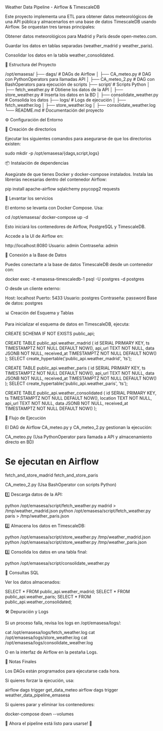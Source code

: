 Weather Data Pipeline - Airflow & TimescaleDB

Este proyecto implementa una ETL para obtener datos meteorológicos de una API pública y almacenarlos en una base de datos TimescaleDB usando Airflow. Se orquestan tres tareas principales:

Obtener datos meteorológicos para Madrid y París desde open-meteo.com.

Guardar los datos en tablas separadas (weather_madrid y weather_paris).

Consolidar los datos en la tabla weather_consolidated.

📌 Estructura del Proyecto

/opt/emasesa/
├── dags/                   # DAGs de Airflow
│   ├── CA_meteo.py         # DAG con PythonOperators para llamadas API
│   ├── CA_meteo_2.py       # DAG con BashOperators para ejecución de scripts
├── script/                 # Scripts Python
│   ├── fetch_weather.py    # Obtiene los datos de la API
│   ├── store_weather.py    # Inserta los datos en la BD
│   ├── consolidate_weather.py  # Consolida los datos
├── logs/                   # Logs de ejecución
│   ├── fetch_weather.log
│   ├── store_weather.log
│   ├── consolidate_weather.log
└── README.md               # Documentación del proyecto

⚙️ Configuración del Entorno

📂 Creación de directorios

Ejecutar los siguientes comandos para asegurarse de que los directorios existen:

sudo mkdir -p /opt/emasesa/{dags,script,logs}

📦 Instalación de dependencias

Asegúrate de que tienes Docker y docker-compose instalados.
Instala las librerías necesarias dentro del contenedor Airflow:

pip install apache-airflow sqlalchemy psycopg2 requests

🚀 Levantar los servicios

El entorno se levanta con Docker Compose. Usa:

cd /opt/emasesa/
docker-compose up -d

Esto iniciará los contenedores de Airflow, PostgreSQL y TimescaleDB.

Accede a la UI de Airflow en:

http://localhost:8080
Usuario: admin
Contraseña: admin

🔌 Conexión a la Base de Datos

Puedes conectarte a la base de datos TimescaleDB desde un contenedor con:

docker exec -it emasesa-timescaledb-1 psql -U postgres -d postgres

O desde un cliente externo:

Host: localhost
Puerto: 5433
Usuario: postgres
Contraseña: password
Base de datos: postgres

📊 Creación del Esquema y Tablas

Para inicializar el esquema de datos en TimescaleDB, ejecuta:

CREATE SCHEMA IF NOT EXISTS public_api;

CREATE TABLE public_api.weather_madrid (
    id SERIAL PRIMARY KEY,
    ts TIMESTAMPTZ NOT NULL DEFAULT NOW(),
    api_url TEXT NOT NULL,
    data JSONB NOT NULL,
    received_at TIMESTAMPTZ NOT NULL DEFAULT NOW()
);
SELECT create_hypertable('public_api.weather_madrid', 'ts');

CREATE TABLE public_api.weather_paris (
    id SERIAL PRIMARY KEY,
    ts TIMESTAMPTZ NOT NULL DEFAULT NOW(),
    api_url TEXT NOT NULL,
    data JSONB NOT NULL,
    received_at TIMESTAMPTZ NOT NULL DEFAULT NOW()
);
SELECT create_hypertable('public_api.weather_paris', 'ts');

CREATE TABLE public_api.weather_consolidated (
    id SERIAL PRIMARY KEY,
    ts TIMESTAMPTZ NOT NULL DEFAULT NOW(),
    location TEXT NOT NULL,
    api_url TEXT NOT NULL,
    data JSONB NOT NULL,
    received_at TIMESTAMPTZ NOT NULL DEFAULT NOW()
);

🔄 Flujo de Ejecución

El DAG de Airflow CA_meteo.py y CA_meteo_2.py gestionan la ejecución:

CA_meteo.py (Usa PythonOperator para llamada a API y almacenamiento directo en BD)

# Se ejecutan en Airflow
fetch_and_store_madrid
fetch_and_store_paris

CA_meteo_2.py (Usa BashOperator con scripts Python)

1️⃣ Descarga datos de la API:

python /opt/emasesa/script/fetch_weather.py madrid > /tmp/weather_madrid.json
python /opt/emasesa/script/fetch_weather.py paris > /tmp/weather_paris.json

2️⃣ Almacena los datos en TimescaleDB:

python /opt/emasesa/script/store_weather.py /tmp/weather_madrid.json
python /opt/emasesa/script/store_weather.py /tmp/weather_paris.json

3️⃣ Consolida los datos en una tabla final:

python /opt/emasesa/script/consolidate_weather.py

📡 Consultas SQL

Ver los datos almacenados:

SELECT * FROM public_api.weather_madrid;
SELECT * FROM public_api.weather_paris;
SELECT * FROM public_api.weather_consolidated;

🛠️ Depuración y Logs

Si un proceso falla, revisa los logs en /opt/emasesa/logs/:

cat /opt/emasesa/logs/fetch_weather.log
cat /opt/emasesa/logs/store_weather.log
cat /opt/emasesa/logs/consolidate_weather.log

O en la interfaz de Airflow en la pestaña Logs.

📌 Notas Finales

Los DAGs están programados para ejecutarse cada hora.

Si quieres forzar la ejecución, usa:

airflow dags trigger get_data_meteo
airflow dags trigger weather_data_pipeline_emasesa

Si quieres parar y eliminar los contenedores:

docker-compose down --volumes

🚀 Ahora el pipeline está listo para usarse! 🎯
